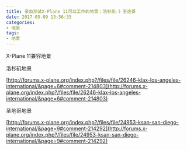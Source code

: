 ```yaml
---
title: 亲自测试X-Plane 11可以工作的地景：洛杉矶-》圣迭哥
date: 2017-05-09 13:56:33
categories:
- 地景
tags:
- 地景
---
```




X-Plane 11兼容地景

洛杉矶地景

[http://forums.x-plane.org/index.php?/files/file/26246-klax-los-angeles-international/&page=6#comment-214803](http://forums.x-plane.org/index.php?/files/file/26246-klax-los-angeles-international/&page=6#comment-214803)

圣地哥地景

[http://forums.x-plane.org/index.php?/files/file/24953-ksan-san-diego-international/&page=9#comment-214292](http://forums.x-plane.org/index.php?/files/file/24953-ksan-san-diego-international/&page=9#comment-214292)

